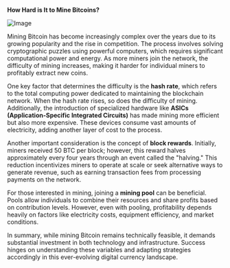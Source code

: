 **How Hard is It to Mine Bitcoins?**

![Image](https://github.com/user-attachments/assets/31692037-0104-4703-abd1-696b6a7dd41b)

Mining Bitcoin has become increasingly complex over the years due to its growing popularity and the rise in competition. The process involves solving cryptographic puzzles using powerful computers, which requires significant computational power and energy. As more miners join the network, the difficulty of mining increases, making it harder for individual miners to profitably extract new coins.

One key factor that determines the difficulty is the **hash rate**, which refers to the total computing power dedicated to maintaining the blockchain network. When the hash rate rises, so does the difficulty of mining. Additionally, the introduction of specialized hardware like **ASICs (Application-Specific Integrated Circuits)** has made mining more efficient but also more expensive. These devices consume vast amounts of electricity, adding another layer of cost to the process.

Another important consideration is the concept of **block rewards**. Initially, miners received 50 BTC per block; however, this reward halves approximately every four years through an event called the "halving." This reduction incentivizes miners to operate at scale or seek alternative ways to generate revenue, such as earning transaction fees from processing payments on the network.

For those interested in mining, joining a **mining pool** can be beneficial. Pools allow individuals to combine their resources and share profits based on contribution levels. However, even with pooling, profitability depends heavily on factors like electricity costs, equipment efficiency, and market conditions.

In summary, while mining Bitcoin remains technically feasible, it demands substantial investment in both technology and infrastructure. Success hinges on understanding these variables and adapting strategies accordingly in this ever-evolving digital currency landscape.